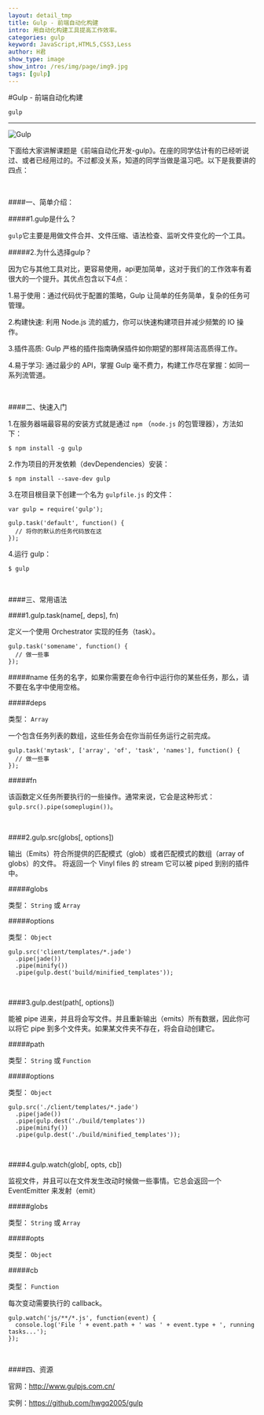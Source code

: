 ```yaml
---
layout: detail_tmp
title: Gulp - 前端自动化构建
intro: 用自动化构建工具提高工作效率。
categories: gulp
keyword: JavaScript,HTML5,CSS3,Less
author: H君
show_type: image
show_intro: /res/img/page/img9.jpg
tags: [gulp]
---
```



#Gulp - 前端自动化构建

`gulp`

--- 

![Gulp](../res/img/page/img9.jpg) 

下面给大家讲解课题是《前端自动化开发-gulp》。在座的同学估计有的已经听说过、或者已经用过的。不过都没关系，知道的同学当做是温习吧。以下是我要讲的四点：

<br />

####一、简单介绍：

#####1.gulp是什么？

`gulp`它主要是用做文件合并、文件压缩、语法检查、监听文件变化的一个工具。

#####2.为什么选择gulp？

因为它与其他工具对比，更容易使用，api更加简单，这对于我们的工作效率有着很大的一个提升。其优点包含以下4点：

1.易于使用：通过代码优于配置的策略，Gulp 让简单的任务简单，复杂的任务可管理。

2.构建快速: 利用 Node.js 流的威力，你可以快速构建项目并减少频繁的 IO 操作。

3.插件高质: Gulp 严格的插件指南确保插件如你期望的那样简洁高质得工作。

4.易于学习: 通过最少的 API，掌握 Gulp 毫不费力，构建工作尽在掌握：如同一系列流管道。


<br />

####二、快速入门

1.在服务器端最容易的安装方式就是通过 `npm` （`node.js` 的包管理器），方法如下：

	$ npm install -g gulp

2.作为项目的开发依赖（devDependencies）安装：

	$ npm install --save-dev gulp

3.在项目根目录下创建一个名为 `gulpfile.js` 的文件：
	
	var gulp = require('gulp');

	gulp.task('default', function() {
	  // 将你的默认的任务代码放在这
	});

4.运行 gulp：

	$ gulp

<br />

####三、常用语法　
	
####1.gulp.task(name[, deps], fn)

定义一个使用 Orchestrator 实现的任务（task）。
	
	gulp.task('somename', function() {
	  // 做一些事
	});

#####name
任务的名字，如果你需要在命令行中运行你的某些任务，那么，请不要在名字中使用空格。

#####deps

类型： `Array`

一个包含任务列表的数组，这些任务会在你当前任务运行之前完成。

	gulp.task('mytask', ['array', 'of', 'task', 'names'], function() {
	  // 做一些事
	});

#####fn

该函数定义任务所要执行的一些操作。通常来说，它会是这种形式：`gulp.src().pipe(someplugin())`。

<br />

####2.gulp.src(globs[, options])

输出（Emits）符合所提供的匹配模式（glob）或者匹配模式的数组（array of globs）的文件。 
将返回一个 Vinyl files 的 stream 它可以被 piped 到别的插件中。
	
#####globs

类型： `String` 或 `Array`

#####options

类型： `Object`

	gulp.src('client/templates/*.jade')
	  .pipe(jade())
	  .pipe(minify())
	  .pipe(gulp.dest('build/minified_templates'));

<br />

####3.gulp.dest(path[, options])

能被 pipe 进来，并且将会写文件。并且重新输出（emits）所有数据，因此你可以将它 pipe 到多个文件夹。如果某文件夹不存在，将会自动创建它。

#####path

类型： `String` 或 `Function`

#####options

类型： `Object`

	gulp.src('./client/templates/*.jade')
	  .pipe(jade())
	  .pipe(gulp.dest('./build/templates'))
	  .pipe(minify())
	  .pipe(gulp.dest('./build/minified_templates'));

<br />

####4.gulp.watch(glob[, opts, cb])


监视文件，并且可以在文件发生改动时候做一些事情。它总会返回一个 EventEmitter 来发射（emit）

#####globs

类型： `String` 或 `Array`

#####opts

类型： `Object`

#####cb

类型： `Function`

每次变动需要执行的 callback。

	gulp.watch('js/**/*.js', function(event) {
	  console.log('File ' + event.path + ' was ' + event.type + ', running tasks...');
	});

<br />

####四、资源

官网：http://www.gulpjs.com.cn/

实例：https://github.com/hwgq2005/gulp
